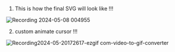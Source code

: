 1) This is how the final SVG will look like !!!
   
![Recording 2024-05-08 004955](https://github.com/singhakash92/CSS/assets/85782935/06b86829-2d98-41e0-8f49-a6cb4252741f)

2) custom animate cursor !!!
   
![Recording2024-05-20172617-ezgif com-video-to-gif-converter](https://github.com/singhakash92/CSS/assets/85782935/d6243a53-2f57-4a58-a79a-851f3a647379)


